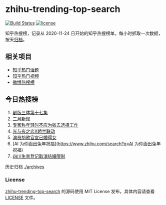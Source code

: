 # zhihu-trending-top-search

[![Build Status](https://github.com/justjavac/zhihu-trending-top-search/workflows/ci/badge.svg?branch=main)](https://github.com/justjavac/zhihu-trending-top-search/actions)
[![license](https://img.shields.io/github/license/justjavac/zhihu-trending-top-search)](https://github.com/justjavac/zhihu-trending-top-search/blob/main/LICENSE)

知乎热搜榜，记录从 2020-11-24
日开始的知乎热搜榜单。每小时抓取一次数据，按天[归档](./archives)。

## 相关项目

- [知乎热门话题](https://github.com/justjavac/zhihu-trending-hot-questions)
- [知乎热门视频](https://github.com/justjavac/zhihu-trending-hot-video)
- [微博热搜榜](https://github.com/justjavac/weibo-trending-hot-search)

## 今日热搜榜

<!-- BEGIN -->
<!-- 最后更新时间 Tue Jan 31 2023 20:17:35 GMT+0800 (China Standard Time) -->

1. [剧版三体第十七集](https://www.zhihu.com/search?q=剧版三体第十七集)
1. [二月新规](https://www.zhihu.com/search?q=二月新规)
1. [专家称年轻时不应为钱去选择工作](https://www.zhihu.com/search?q=专家称年轻时不应为钱去选择工作)
1. [光与夜之恋X娇兰联动](https://www.zhihu.com/search?q=光与夜之恋X娇兰联动)
1. [演员胡歌官宣已婚得女](https://www.zhihu.com/search?q=演员胡歌官宣已婚得女)
1. [AI 为你画出兔年祝福](https://www.zhihu.com/search?q=AI 为你画出兔年祝福)
1. [四川生育登记取消结婚限制](https://www.zhihu.com/search?q=四川生育登记取消结婚限制)

<!-- END -->

历史归档 [./archives](./archives)

### License

[zhihu-trending-top-search](https://github.com/justjavac/zhihu-trending-top-search)
的源码使用 MIT License 发布。具体内容请查看 [LICENSE](./LICENSE) 文件。
